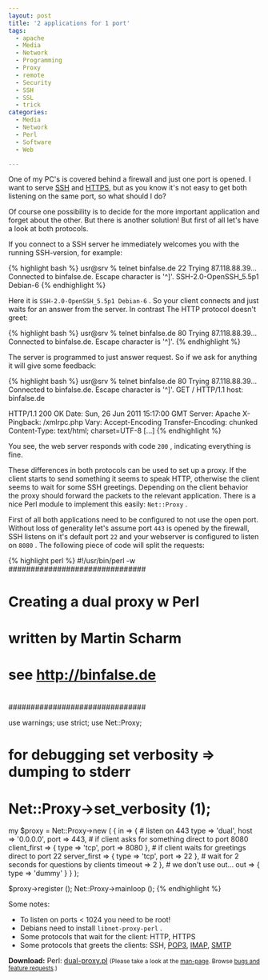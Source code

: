 ```yaml
---
layout: post
title: '2 applications for 1 port'
tags:
  - apache
  - Media
  - Network
  - Programming
  - Proxy
  - remote
  - Security
  - SSH
  - SSL
  - trick
categories:
  - Media
  - Network
  - Perl
  - Software
  - Web

---
```


One of my PC's is covered behind a firewall and just one port is opened. I want to serve <a href="http://en.wikipedia.org/wiki/Secure_Shell">SSH</a> and <a href="http://en.wikipedia.org/wiki/Hypertext_Transfer_Protocol">HTTPS</a>, but as you know it's not easy to get both listening on the same port, so what should I do?



Of course one possibility is to decide for the more important application and forget about the other. But there is another solution! But first of all let's have a look at both protocols.

If you connect to a SSH server he immediately welcomes you with the running SSH-version, for example:



{% highlight bash %}
usr@srv % telnet binfalse.de 22
Trying 87.118.88.39...
Connected to binfalse.de.
Escape character is '^]'.
SSH-2.0-OpenSSH_5.5p1 Debian-6
{% endhighlight %}



Here it is  `SSH-2.0-OpenSSH_5.5p1 Debian-6` . So your client connects and just waits for an answer from the server. In contrast The HTTP protocol doesn't greet:



{% highlight bash %}
usr@srv % telnet binfalse.de 80
Trying 87.118.88.39...
Connected to binfalse.de.
Escape character is '^]'.
{% endhighlight %}



The server is programmed to just answer request. So if we ask for anything it will give some feedback:



{% highlight bash %}
usr@srv % telnet binfalse.de 80
Trying 87.118.88.39...
Connected to binfalse.de.
Escape character is '^]'.
GET / HTTP/1.1
host: binfalse.de

HTTP/1.1 200 OK
Date: Sun, 26 Jun 2011 15:17:00 GMT
Server: Apache
X-Pingback: /xmlrpc.php
Vary: Accept-Encoding
Transfer-Encoding: chunked
Content-Type: text/html; charset=UTF-8
[...]
{% endhighlight %}



You see, the web server responds with code  `200` , indicating everything is fine.

These differences in both protocols can be used to set up a proxy. If the client starts to send something it seems to speak HTTP, otherwise the client seems to wait for some SSH greetings. Depending on the client behavior the proxy should forward the packets to the relevant application.
There is a nice Perl module to implement this easily:  `Net::Proxy` .

First of all both applications need to be configured to not use the open port. Without loss of generality let's assume port  `443`  is opened by the firewall, SSH listens on it's default port  `22`  and your webserver is configured to listen on  `8080` . The following piece of code will split the requests:

{% highlight perl %}
#!/usr/bin/perl -w
###############################
#
#   Creating a dual proxy w Perl
#
#   written by Martin Scharm
#     see http://binfalse.de
#
###############################

use warnings;
use strict;
use Net::Proxy;

# for debugging set verbosity => dumping to stderr
# Net::Proxy->set_verbosity (1);

my $proxy = Net::Proxy->new (
	{
		in =>
		{
			# listen on 443
			type => 'dual', host => '0.0.0.0', port => 443,
			# if client asks for something direct to port 8080
			client_first => { type => 'tcp', port => 8080 },
			# if client waits for greetings direct to port 22
			server_first => { type => 'tcp', port => 22 },
			# wait for 2 seconds for questions by clients
			timeout => 2
		},
		# we don't use out...
		out => { type => 'dummy' }
	}
);

$proxy->register ();
Net::Proxy->mainloop ();
{% endhighlight %}


Some notes:

* To listen on ports &lt; 1024 you need to be root!
* Debians need to install  `libnet-proxy-perl` .
* Some protocols that wait for the client: HTTP, HTTPS
* Some protocols that greets the clients: SSH, <a href="http://en.wikipedia.org/wiki/Post_Office_Protocol">POP3</a>, <a href="http://en.wikipedia.org/wiki/Internet_Message_Access_Protocol">IMAP</a>, <a href="http://en.wikipedia.org/wiki/Simple_Mail_Transfer_Protocol">SMTP</a>





<div class="download"><strong>Download:</strong>
Perl: <a href="/wp-content/uploads/pipapo/scripts/dual-proxy.pl">dual-proxy.pl</a>
<small>(Please take a look at the <a href="/man-page/">man-page</a>. Browse <a href="https://bt.binfalse.de/">bugs and feature requests</a>.)</small>
</div>
